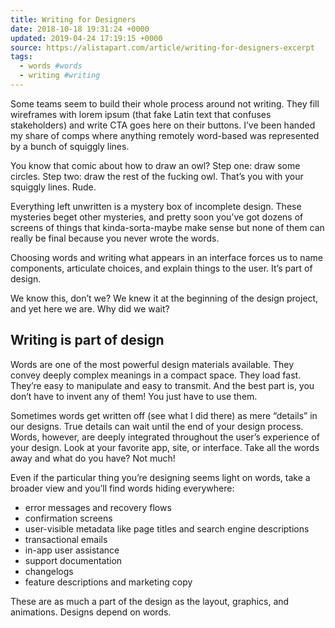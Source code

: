 ```yaml
---
title: Writing for Designers
date: 2018-10-18 19:31:24 +0000
updated: 2019-04-24 17:19:15 +0000
source: https://alistapart.com/article/writing-for-designers-excerpt
tags:
  - words #words
  - writing #writing
---
```

Some teams seem to build their whole process around not writing. They fill wireframes with lorem ipsum (that fake Latin text that confuses stakeholders) and write CTA goes here on their buttons. I’ve been handed my share of comps where anything remotely word-based was represented by a bunch of squiggly lines.
You know that comic about how to draw an owl? Step one: draw some circles. Step two: draw the rest of the fucking owl. That’s you with your squiggly lines. Rude.
Everything left unwritten is a mystery box of incomplete design. These mysteries beget other mysteries, and pretty soon you’ve got dozens of screens of things that kinda-sorta-maybe make sense but none of them can really be final because you never wrote the words.
Choosing words and writing what appears in an interface forces us to name components, articulate choices, and explain things to the user. It’s part of design.
We know this, don’t we? We knew it at the beginning of the design project, and yet here we are. Why did we wait?
## Writing is part of design
Words are one of the most powerful design materials available. They convey deeply complex meanings in a compact space. They load fast. They’re easy to manipulate and easy to transmit. And the best part is, you don’t have to invent any of them! You just have to use them.
Sometimes words get written off (see what I did there) as mere “details” in our designs. True details can wait until the end of your design process. Words, however, are deeply integrated throughout the user’s experience of your design. Look at your favorite app, site, or interface. Take all the words away and what do you have? Not much!
Even if the particular thing you’re designing seems light on words, take a broader view and you’ll find words hiding everywhere:-   error messages and recovery flows
-   confirmation screens
-   user-visible metadata like page titles and search engine descriptions
-   transactional emails
-   in-app user assistance
-   support documentation
-   changelogs
-   feature descriptions and marketing copy

These are as much a part of the design as the layout, graphics, and animations. Designs depend on words.